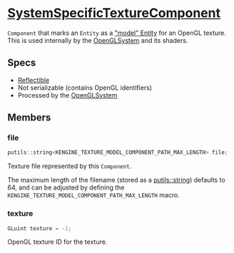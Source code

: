 # [SystemSpecificTextureComponent](SystemSpecificTextureComponent.hpp)

`Component` that marks an `Entity` as a ["model" Entity](ModelComponent.md) for an OpenGL texture. This is used internally by the [OpenGLSystem](../../systems/opengl/OpenGLSystem.md) and its shaders.

## Specs

* [Reflectible](https://github.com/phisko/putils/blob/master/reflection.md)
* Not serializable (contains OpenGL identifiers)
* Processed by the [OpenGLSystem](../../systems/opengl/OpenGLSystem.md)

## Members

### file

```cpp
putils::string<KENGINE_TEXTURE_MODEL_COMPONENT_PATH_MAX_LENGTH> file;
```

Texture file represented by this `Component`.

The maximum length of the filename (stored as a [putils::string](https://github.com/phisko/putils/blob/master/string.hpp)) defaults to 64, and can be adjusted by defining the `KENGINE_TEXTURE_MODEL_COMPONENT_PATH_MAX_LENGTH` macro.

### texture

```cpp
GLuint texture = -1;
```

OpenGL texture ID for the texture.